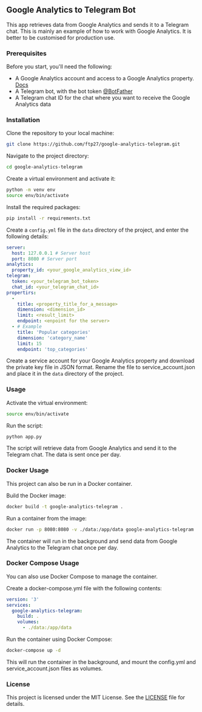 ## Google Analytics to Telegram Bot

This app retrieves data from Google Analytics and sends it to a Telegram chat. This is mainly an example of how to work with Google Analytics. It is better to be customised for production use.

### Prerequisites

Before you start, you'll need the following:

- A Google Analytics account and access to a Google Analytics property. [Docs](https://developers.google.com/analytics/devguides/reporting/data/v1/quickstart-client-libraries#python)
- A Telegram bot, with the bot token [@BotFather](https://telegram.me/BotFather)
- A Telegram chat ID for the chat where you want to receive the Google Analytics data

### Installation

Clone the repository to your local machine:

```bash
git clone https://github.com/ftp27/google-analytics-telegram.git
```

Navigate to the project directory:

```bash
cd google-analytics-telegram
```

Create a virtual environment and activate it:

```bash
python -m venv env
source env/bin/activate
```

Install the required packages:

```bash
pip install -r requirements.txt
```

Create a `config.yml` file in the `data` directory of the project, and enter the following details:

```yaml
server:
  host: 127.0.0.1 # Server host
  port: 8080 # Server port
analytics:
  property_id: <your_google_analytics_view_id>
telegram:
  token: <your_telegram_bot_token>
  chat_id: <your_telegram_chat_id>
propertirs:
  - 
    title: <property_title_for_a_message>
    dimension: <dimension_id>
    limit: <result_limit>
    endpoint: <enpoint for the server>
  - # Example
    title: 'Popular categories'
    dimension: 'category_name'
    limit: 15
    endpoint: 'top_categories'
```

Create a service account for your Google Analytics property and download the private key file in JSON format. Rename the file to service_account.json and place it in the `data` directory of the project.

### Usage

Activate the virtual environment:

```bash
source env/bin/activate
```

Run the script:

```bash
python app.py
```

The script will retrieve data from Google Analytics and send it to the Telegram chat. The data is sent once per day.

### Docker Usage

This project can also be run in a Docker container.

Build the Docker image:

```bash
docker build -t google-analytics-telegram .
```

Run a container from the image:

```bash
docker run -p 8080:8080 -v ./data:/app/data google-analytics-telegram
```

The container will run in the background and send data from Google Analytics to the Telegram chat once per day.

### Docker Compose Usage

You can also use Docker Compose to manage the container.

Create a docker-compose.yml file with the following contents:

```yaml
version: '3'
services:
  google-analytics-telegram:
    build: .
    volumes:
      - ./data:/app/data
```

Run the container using Docker Compose:

```bash
docker-compose up -d
```

This will run the container in the background, and mount the config.yml and service_account.json files as volumes.

### License

This project is licensed under the MIT License. See the [LICENSE](LICENSE.md) file for details.